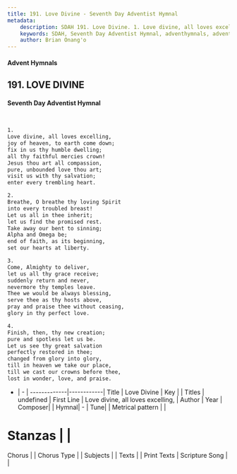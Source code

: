 ```yaml
---
title: 191. Love Divine - Seventh Day Adventist Hymnal
metadata:
    description: SDAH 191. Love Divine. 1. Love divine, all loves excelling, joy of heaven, to earth come down; fix in us thy humble dwelling; all thy faithful mercies crown! Jesus thou art all compassion, pure, unbounded love thou art; visit us with thy salvation; enter every trembling heart.
    keywords: SDAH, Seventh Day Adventist Hymnal, adventhymnals, advent hymnals, Love Divine, Love divine, all loves excelling, 
    author: Brian Onang'o
---
```


#### Advent Hymnals
## 191. LOVE DIVINE
#### Seventh Day Adventist Hymnal

```txt


1.
Love divine, all loves excelling,
joy of heaven, to earth come down;
fix in us thy humble dwelling;
all thy faithful mercies crown!
Jesus thou art all compassion,
pure, unbounded love thou art;
visit us with thy salvation;
enter every trembling heart.

2.
Breathe, O breathe thy loving Spirit
into every troubled breast!
Let us all in thee inherit;
let us find the promised rest.
Take away our bent to sinning;
Alpha and Omega be;
end of faith, as its beginning,
set our hearts at liberty.

3.
Come, Almighty to deliver,
let us all thy grace receive;
suddenly return and never,
nevermore thy temples leave.
Thee we would be always blessing,
serve thee as thy hosts above,
pray and praise thee without ceasing,
glory in thy perfect love.

4.
Finish, then, thy new creation;
pure and spotless let us be.
Let us see thy great salvation
perfectly restored in thee;
changed from glory into glory,
till in heaven we take our place,
till we cast our crowns before thee,
lost in wonder, love, and praise.


```

- |   -  |
-------------|------------|
Title | Love Divine |
Key |  |
Titles | undefined |
First Line | Love divine, all loves excelling, |
Author | 
Year | 
Composer|  |
Hymnal|  - |
Tune|  |
Metrical pattern | |
# Stanzas |  |
Chorus |  |
Chorus Type |  |
Subjects |  |
Texts |  |
Print Texts | 
Scripture Song |  |
  
